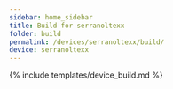 ```yaml
---
sidebar: home_sidebar
title: Build for serranoltexx
folder: build
permalink: /devices/serranoltexx/build/
device: serranoltexx
---
```

{% include templates/device_build.md %}
